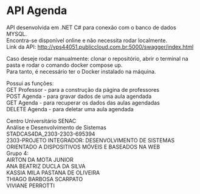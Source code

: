 # API Agenda

API desenvolvida em .NET C# para conexão com o banco de dados MYSQL.</br>
Encontra-se disponível online e não necessita rodar localmente.</br>
Link da API: http://vps44051.publiccloud.com.br:5000/swagger/index.html </br>

Caso deseje rodar manualmente: clonar o repositório, abrir o terminal na pasta e rodar o comando docker compose up.</br>
Para tanto, é necessário ter o Docker instalado na máquina.</br>

Possui as funções: </br>
GET Professor - para a construção da página de professores</br>
POST Agenda - para gravar dados de uma aula agendada</br>
GET Agenda - para recuperar os dados das aulas agendadas</br>
DELETE Agenda - para deletar uma aula agendada</br>


Centro Universitário SENAC</br>
Análise e Desenvolvimento de Sistemas</br>
STADCAS4DA_2303-2303-695394 </br>
2303-PROJETO INTEGRADOR: DESENVOLVIMENTO DE SISTEMAS ORIENTADO A DISPOSITIVOS MÓVEIS E BASEADOS NA WEB</br>
Grupo 4:</br>
AIRTON DA MOTA JUNIOR</br>
ANA BEATRIZ DUCLA DA SILVA</br>
KASSIA MILA PASTANA DE OLIVEIRA</br>
THIAGO BARBOSA SCARPATO</br>
VIVIANE PERROTTI</br>
